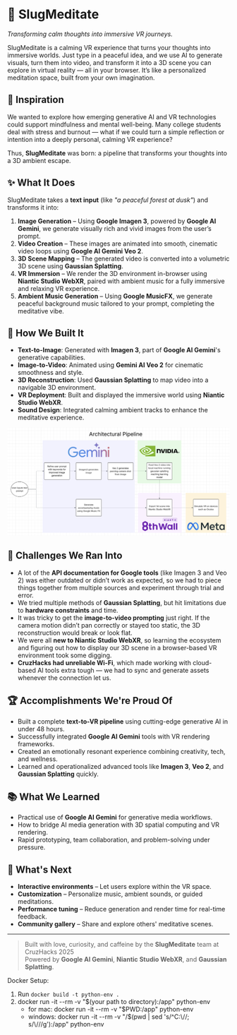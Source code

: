 # 🐌 SlugMeditate

*Transforming calm thoughts into immersive VR journeys.*

SlugMeditate is a calming VR experience that turns your thoughts into immersive worlds. Just type in a peaceful idea, and we use AI to generate visuals, turn them into video, and transform it into a 3D scene you can explore in virtual reality — all in your browser. It’s like a personalized meditation space, built from your own imagination.

## 🌟 Inspiration

We wanted to explore how emerging generative AI and VR technologies could support mindfulness and mental well-being. Many college students deal with stress and burnout — what if we could turn a simple reflection or intention into a deeply personal, calming VR experience?

Thus, **SlugMeditate** was born: a pipeline that transforms your thoughts into a 3D ambient escape.

## ✨ What It Does

SlugMeditate takes a **text input** (like _"a peaceful forest at dusk"_) and transforms it into:

1. **Image Generation** – Using **Google Imagen 3**, powered by **Google AI Gemini**, we generate visually rich and vivid images from the user’s prompt.
2. **Video Creation** – These images are animated into smooth, cinematic video loops using **Google AI Gemini Veo 2**.
3. **3D Scene Mapping** – The generated video is converted into a volumetric 3D scene using **Gaussian Splatting**.
4. **VR Immersion** – We render the 3D environment in-browser using **Niantic Studio WebXR**, paired with ambient music for a fully immersive and relaxing VR experience.
5. **Ambient Music Generation** – Using **Google MusicFX**, we generate peaceful background music tailored to your prompt, completing the meditative vibe.

## 🧠 How We Built It

- **Text-to-Image**: Generated with **Imagen 3**, part of **Google AI Gemini**'s generative capabilities.
- **Image-to-Video**: Animated using **Gemini AI Veo 2** for cinematic smoothness and style.
- **3D Reconstruction**: Used **Gaussian Splatting** to map video into a navigable 3D environment.
- **VR Deployment**: Built and displayed the immersive world using **Niantic Studio WebXR**.
- **Sound Design**: Integrated calming ambient tracks to enhance the meditative experience.

![Pipline](pipeline.png)

## 🧗 Challenges We Ran Into

- A lot of the **API documentation for Google tools** (like Imagen 3 and Veo 2) was either outdated or didn’t work as expected, so we had to piece things together from multiple sources and experiment through trial and error.
- We tried multiple methods of **Gaussian Splatting**, but hit limitations due to **hardware constraints** and time.
- It was tricky to get the **image-to-video prompting** just right. If the camera motion didn’t pan correctly or stayed too static, the 3D reconstruction would break or look flat.
- We were all **new to Niantic Studio WebXR**, so learning the ecosystem and figuring out how to display our 3D scene in a browser-based VR environment took some digging.
- **CruzHacks had unreliable Wi-Fi**, which made working with cloud-based AI tools extra tough — we had to sync and generate assets whenever the connection let us.

## 🏆 Accomplishments We're Proud Of

- Built a complete **text-to-VR pipeline** using cutting-edge generative AI in under 48 hours.
- Successfully integrated **Google AI Gemini** tools with VR rendering frameworks.
- Created an emotionally resonant experience combining creativity, tech, and wellness.
- Learned and operationalized advanced tools like **Imagen 3**, **Veo 2**, and **Gaussian Splatting** quickly.

## 📚 What We Learned

- Practical use of **Google AI Gemini** for generative media workflows.
- How to bridge AI media generation with 3D spatial computing and VR rendering.
- Rapid prototyping, team collaboration, and problem-solving under pressure.

## 🔮 What's Next

- **Interactive environments** – Let users explore within the VR space.
- **Customization** – Personalize music, ambient sounds, or guided meditations.
- **Performance tuning** – Reduce generation and render time for real-time feedback.
- **Community gallery** – Share and explore others' meditative scenes.

---

> Built with love, curiosity, and caffeine by the **SlugMeditate** team at CruzHacks 2025   
> Powered by **Google AI Gemini**, **Niantic Studio WebXR**, and **Gaussian Splatting**.

Docker Setup:
1. Run `docker build -t python-env .`
2. docker run -it --rm -v "$(your path to directory):/app" python-env
	- for mac: docker run -it --rm -v "$PWD:/app" python-env
	- windows: docker run -it --rm -v "/$(pwd | sed 's/^C:\\//; s/\\/\//g'):/app" python-env
